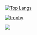 [![Top Langs](https://github-readme-stats.vercel.app/api/top-langs/?username=wato787&layout=compact&theme=light
)](https://github.com/anuraghazra/github-readme-stats)

[![trophy](https://github-profile-trophy.vercel.app/?username=wato787&theme=light&column=6)](https://github.com/ryo-ma/github-profile-trophy)

![](https://github-profile-summary-cards.vercel.app/api/cards/profile-details?username=wato787)
